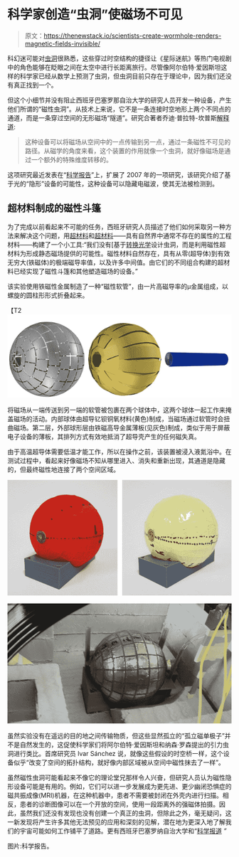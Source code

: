 # 科学家创造“虫洞”使磁场不可见

> 原文：<https://thenewstack.io/scientists-create-wormhole-renders-magnetic-fields-invisible/>

科幻迷可能对[虫洞](http://www.space.com/20881-wormholes.html)很熟悉，这些穿过时空结构的捷径让《星际迷航》等热门电视剧中的角色能够在眨眼之间在太空中进行长距离旅行。尽管像阿尔伯特·爱因斯坦这样的科学家已经从数学上预测了虫洞，但虫洞目前只存在于理论中，因为我们还没有真正找到一个。

但这个小细节并没有阻止西班牙巴塞罗那自治大学的研究人员开发一种设备，产生他们所谓的“磁性虫洞”。从技术上来说，它不是一条连接时空地形上两个不同点的通道，而是一条穿过空间的无形磁场“隧道”。研究合著者乔迪·普拉特-坎普斯[解释道](http://www.livescience.com/51925-magnetic-wormhole-created.html):

> 这种设备可以将磁场从空间中的一点传输到另一点，通过一条磁性不可见的路径。从磁学的角度来看，这个装置的作用就像一个虫洞，就好像磁场是通过一个额外的特殊维度转移的。

这项研究最近发表在“[科学报告](http://www.nature.com/articles/srep12488)”上，扩展了 2007 年的一项研究，该研究介绍了基于光的“隐形”设备的可能性，这种设备可以隐藏电磁波，使其无法被检测到。

## 超材料制成的磁性斗篷

为了完成以前看起来不可能的任务，西班牙研究人员描述了他们如何采取另一种方法来解决这个问题，用[超材料](https://en.wikipedia.org/wiki/Electromagnetic_metasurface)和[超材料](https://en.wikipedia.org/wiki/Metamaterial)——具有自然界中通常不存在的属性的工程材料——构建了一个小工具:“我们没有[基于[转换光学](https://en.wikipedia.org/wiki/Transformation_optics)设计虫洞，而是利用磁性超材料为形成静态磁场提供的可能性。磁性材料自然存在，具有从零(超导体)到有效无穷大(铁磁体)的极端磁导率值，以及许多中间值。由它们的不同组合构建的超材料已经实现了磁性斗篷和其他塑造磁场的设备。”

该实验使用铁磁性金属制造了一种“磁性软管”，由一片高磁导率的μ金属组成，以螺旋的圆柱形形式折叠起来。

【T2![magnetic-wormhole-3](img/b6e4b1841dc981a853e8a49eaa9c0043.png)

将磁场从一端传送到另一端的软管被包裹在两个球体中，这两个球体一起工作来掩盖磁场的活动。内部球体由超导钇钡铜氧材料(黄色)制成，当磁场通过软管时会扭曲磁场。第二层，外部球形层由铁磁高导金属薄板(见灰色)制成，类似于用于屏蔽电子设备的薄板，其排列方式有效地抵消了超导壳产生的任何磁失真。

由于高温超导体需要低温才能工作，所以在操作之前，该装置被浸入液氮浴中。在测试过程中，看起来好像磁场不知从哪里进入、消失和重新出现，其通道是隐藏的，但最终磁性地连接了两个空间区域。

[![magnetic-wormhole-4](img/141d8d5ab5231c449e4c7d84f7316731.png)](https://thenewstack.io/wp-content/uploads/2015/09/magnetic-wormhole-4.jpg)

[![magnetic-wormhole-5](img/b0bcdf47f3cd621e452c8110fa7f8747.png)](https://thenewstack.io/wp-content/uploads/2015/09/magnetic-wormhole-5.png)

虽然实验没有在遥远的目的地之间传输物质，但这些显然孤立的“孤立磁单极子”并不是自然发生的，这促使科学家们将阿尔伯特·爱因斯坦和纳森·罗森提出的引力虫洞进行类比。首席研究员 lvar Sánchez 说，就像这些假设的时空桥一样，这个设备似乎“改变了空间的拓扑结构，就好像内部区域被从空间中磁性抹去了一样”。

虽然磁性虫洞可能看起来不像它的理论堂兄那样令人兴奋，但研究人员认为磁性隐形设备可能是有用的。例如，它们可以进一步发展成为更先进、更少幽闭恐惧症的磁共振成像(MRI)机器，在这种机器中，患者不需要被封闭在外壳内进行扫描。相反，患者的诊断图像可以在一个开放的空间，使用一段距离外的强磁体拍摄。因此，虽然我们还没有发现也没有创建一个真正的虫洞，但除此之外，毫无疑问，这一新发现将产生许多其他无法预见的应用和深刻的见解，潜在地为更深入地了解我们的宇宙可能如何工作铺平了道路。更有西班牙巴塞罗纳自治大学和“[科学报道](http://www.nature.com/articles/srep12488) *”*

图片:科学报告。

<svg xmlns:xlink="http://www.w3.org/1999/xlink" viewBox="0 0 68 31" version="1.1"><title>Group</title> <desc>Created with Sketch.</desc></svg>